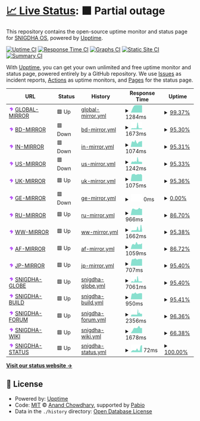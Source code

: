# [📈 Live Status](https://snigdhalinux.github.io/snigdhaos-upptime): <!--live status--> **🟧 Partial outage**

This repository contains the open-source uptime monitor and status page for [SNIGDHA OS](https://snigdhaos.org), powered by [Upptime](https://github.com/upptime/upptime).

[![Uptime CI](https://github.com/snigdhalinux/snigdhaos-upptime/workflows/Uptime%20CI/badge.svg)](https://github.com/snigdhalinux/snigdhaos-upptime/actions?query=workflow%3A%22Uptime+CI%22)
[![Response Time CI](https://github.com/snigdhalinux/snigdhaos-upptime/workflows/Response%20Time%20CI/badge.svg)](https://github.com/snigdhalinux/snigdhaos-upptime/actions?query=workflow%3A%22Response+Time+CI%22)
[![Graphs CI](https://github.com/snigdhalinux/snigdhaos-upptime/workflows/Graphs%20CI/badge.svg)](https://github.com/snigdhalinux/snigdhaos-upptime/actions?query=workflow%3A%22Graphs+CI%22)
[![Static Site CI](https://github.com/snigdhalinux/snigdhaos-upptime/workflows/Static%20Site%20CI/badge.svg)](https://github.com/snigdhalinux/snigdhaos-upptime/actions?query=workflow%3A%22Static+Site+CI%22)
[![Summary CI](https://github.com/snigdhalinux/snigdhaos-upptime/workflows/Summary%20CI/badge.svg)](https://github.com/snigdhalinux/snigdhaos-upptime/actions?query=workflow%3A%22Summary+CI%22)

With [Upptime](https://upptime.js.org), you can get your own unlimited and free uptime monitor and status page, powered entirely by a GitHub repository. We use [Issues](https://github.com/snigdhalinux/snigdhaos-upptime/issues) as incident reports, [Actions](https://github.com/snigdhalinux/snigdhaos-upptime/actions) as uptime monitors, and [Pages](https://snigdhalinux.github.io/snigdhaos-upptime) for the status page.

<!--start: status pages-->
<!-- This summary is generated by Upptime (https://github.com/upptime/upptime) -->
<!-- Do not edit this manually, your changes will be overwritten -->
<!-- prettier-ignore -->
| URL | Status | History | Response Time | Uptime |
| --- | ------ | ------- | ------------- | ------ |
| <img alt="" src="https://raw.githubusercontent.com/snigdhalinux/snigdhaos-icon/master/usr/share/icons/snigdhaos/snigdhaos-purple.svg" height="13"> [GLOBAL-MIRROR](https://mirror.snigdhaos.org) | 🟩 Up | [global-mirror.yml](https://github.com/snigdhalinux/snigdhaos-upptime/commits/HEAD/history/global-mirror.yml) | <details><summary><img alt="Response time graph" src="./graphs/global-mirror/response-time-week.png" height="20"> 1284ms</summary><br><a href="https://snigdhalinux.github.io/snigdhaos-upptime/history/global-mirror"><img alt="Response time 1284" src="https://img.shields.io/endpoint?url=https%3A%2F%2Fraw.githubusercontent.com%2Fsnigdhalinux%2Fsnigdhaos-upptime%2FHEAD%2Fapi%2Fglobal-mirror%2Fresponse-time.json"></a><br><a href="https://snigdhalinux.github.io/snigdhaos-upptime/history/global-mirror"><img alt="24-hour response time 1344" src="https://img.shields.io/endpoint?url=https%3A%2F%2Fraw.githubusercontent.com%2Fsnigdhalinux%2Fsnigdhaos-upptime%2FHEAD%2Fapi%2Fglobal-mirror%2Fresponse-time-day.json"></a><br><a href="https://snigdhalinux.github.io/snigdhaos-upptime/history/global-mirror"><img alt="7-day response time 1284" src="https://img.shields.io/endpoint?url=https%3A%2F%2Fraw.githubusercontent.com%2Fsnigdhalinux%2Fsnigdhaos-upptime%2FHEAD%2Fapi%2Fglobal-mirror%2Fresponse-time-week.json"></a><br><a href="https://snigdhalinux.github.io/snigdhaos-upptime/history/global-mirror"><img alt="30-day response time 1284" src="https://img.shields.io/endpoint?url=https%3A%2F%2Fraw.githubusercontent.com%2Fsnigdhalinux%2Fsnigdhaos-upptime%2FHEAD%2Fapi%2Fglobal-mirror%2Fresponse-time-month.json"></a><br><a href="https://snigdhalinux.github.io/snigdhaos-upptime/history/global-mirror"><img alt="1-year response time 1284" src="https://img.shields.io/endpoint?url=https%3A%2F%2Fraw.githubusercontent.com%2Fsnigdhalinux%2Fsnigdhaos-upptime%2FHEAD%2Fapi%2Fglobal-mirror%2Fresponse-time-year.json"></a></details> | <details><summary><a href="https://snigdhalinux.github.io/snigdhaos-upptime/history/global-mirror">99.37%</a></summary><a href="https://snigdhalinux.github.io/snigdhaos-upptime/history/global-mirror"><img alt="All-time uptime 99.37%" src="https://img.shields.io/endpoint?url=https%3A%2F%2Fraw.githubusercontent.com%2Fsnigdhalinux%2Fsnigdhaos-upptime%2FHEAD%2Fapi%2Fglobal-mirror%2Fuptime.json"></a><br><a href="https://snigdhalinux.github.io/snigdhaos-upptime/history/global-mirror"><img alt="24-hour uptime 98.89%" src="https://img.shields.io/endpoint?url=https%3A%2F%2Fraw.githubusercontent.com%2Fsnigdhalinux%2Fsnigdhaos-upptime%2FHEAD%2Fapi%2Fglobal-mirror%2Fuptime-day.json"></a><br><a href="https://snigdhalinux.github.io/snigdhaos-upptime/history/global-mirror"><img alt="7-day uptime 99.37%" src="https://img.shields.io/endpoint?url=https%3A%2F%2Fraw.githubusercontent.com%2Fsnigdhalinux%2Fsnigdhaos-upptime%2FHEAD%2Fapi%2Fglobal-mirror%2Fuptime-week.json"></a><br><a href="https://snigdhalinux.github.io/snigdhaos-upptime/history/global-mirror"><img alt="30-day uptime 99.37%" src="https://img.shields.io/endpoint?url=https%3A%2F%2Fraw.githubusercontent.com%2Fsnigdhalinux%2Fsnigdhaos-upptime%2FHEAD%2Fapi%2Fglobal-mirror%2Fuptime-month.json"></a><br><a href="https://snigdhalinux.github.io/snigdhaos-upptime/history/global-mirror"><img alt="1-year uptime 99.37%" src="https://img.shields.io/endpoint?url=https%3A%2F%2Fraw.githubusercontent.com%2Fsnigdhalinux%2Fsnigdhaos-upptime%2FHEAD%2Fapi%2Fglobal-mirror%2Fuptime-year.json"></a></details>
| <img alt="" src="https://raw.githubusercontent.com/snigdhalinux/snigdhaos-icon/master/usr/share/icons/snigdhaos/snigdhaos-purple.svg" height="13"> [BD-MIRROR](https://bd-mirror.snigdhaos.org) | 🟥 Down | [bd-mirror.yml](https://github.com/snigdhalinux/snigdhaos-upptime/commits/HEAD/history/bd-mirror.yml) | <details><summary><img alt="Response time graph" src="./graphs/bd-mirror/response-time-week.png" height="20"> 1673ms</summary><br><a href="https://snigdhalinux.github.io/snigdhaos-upptime/history/bd-mirror"><img alt="Response time 1673" src="https://img.shields.io/endpoint?url=https%3A%2F%2Fraw.githubusercontent.com%2Fsnigdhalinux%2Fsnigdhaos-upptime%2FHEAD%2Fapi%2Fbd-mirror%2Fresponse-time.json"></a><br><a href="https://snigdhalinux.github.io/snigdhaos-upptime/history/bd-mirror"><img alt="24-hour response time 1135" src="https://img.shields.io/endpoint?url=https%3A%2F%2Fraw.githubusercontent.com%2Fsnigdhalinux%2Fsnigdhaos-upptime%2FHEAD%2Fapi%2Fbd-mirror%2Fresponse-time-day.json"></a><br><a href="https://snigdhalinux.github.io/snigdhaos-upptime/history/bd-mirror"><img alt="7-day response time 1673" src="https://img.shields.io/endpoint?url=https%3A%2F%2Fraw.githubusercontent.com%2Fsnigdhalinux%2Fsnigdhaos-upptime%2FHEAD%2Fapi%2Fbd-mirror%2Fresponse-time-week.json"></a><br><a href="https://snigdhalinux.github.io/snigdhaos-upptime/history/bd-mirror"><img alt="30-day response time 1673" src="https://img.shields.io/endpoint?url=https%3A%2F%2Fraw.githubusercontent.com%2Fsnigdhalinux%2Fsnigdhaos-upptime%2FHEAD%2Fapi%2Fbd-mirror%2Fresponse-time-month.json"></a><br><a href="https://snigdhalinux.github.io/snigdhaos-upptime/history/bd-mirror"><img alt="1-year response time 1673" src="https://img.shields.io/endpoint?url=https%3A%2F%2Fraw.githubusercontent.com%2Fsnigdhalinux%2Fsnigdhaos-upptime%2FHEAD%2Fapi%2Fbd-mirror%2Fresponse-time-year.json"></a></details> | <details><summary><a href="https://snigdhalinux.github.io/snigdhaos-upptime/history/bd-mirror">95.30%</a></summary><a href="https://snigdhalinux.github.io/snigdhaos-upptime/history/bd-mirror"><img alt="All-time uptime 95.30%" src="https://img.shields.io/endpoint?url=https%3A%2F%2Fraw.githubusercontent.com%2Fsnigdhalinux%2Fsnigdhaos-upptime%2FHEAD%2Fapi%2Fbd-mirror%2Fuptime.json"></a><br><a href="https://snigdhalinux.github.io/snigdhaos-upptime/history/bd-mirror"><img alt="24-hour uptime 99.86%" src="https://img.shields.io/endpoint?url=https%3A%2F%2Fraw.githubusercontent.com%2Fsnigdhalinux%2Fsnigdhaos-upptime%2FHEAD%2Fapi%2Fbd-mirror%2Fuptime-day.json"></a><br><a href="https://snigdhalinux.github.io/snigdhaos-upptime/history/bd-mirror"><img alt="7-day uptime 95.30%" src="https://img.shields.io/endpoint?url=https%3A%2F%2Fraw.githubusercontent.com%2Fsnigdhalinux%2Fsnigdhaos-upptime%2FHEAD%2Fapi%2Fbd-mirror%2Fuptime-week.json"></a><br><a href="https://snigdhalinux.github.io/snigdhaos-upptime/history/bd-mirror"><img alt="30-day uptime 95.30%" src="https://img.shields.io/endpoint?url=https%3A%2F%2Fraw.githubusercontent.com%2Fsnigdhalinux%2Fsnigdhaos-upptime%2FHEAD%2Fapi%2Fbd-mirror%2Fuptime-month.json"></a><br><a href="https://snigdhalinux.github.io/snigdhaos-upptime/history/bd-mirror"><img alt="1-year uptime 95.30%" src="https://img.shields.io/endpoint?url=https%3A%2F%2Fraw.githubusercontent.com%2Fsnigdhalinux%2Fsnigdhaos-upptime%2FHEAD%2Fapi%2Fbd-mirror%2Fuptime-year.json"></a></details>
| <img alt="" src="https://raw.githubusercontent.com/snigdhalinux/snigdhaos-icon/master/usr/share/icons/snigdhaos/snigdhaos-purple.svg" height="13"> [IN-MIRROR](https://in-mirror.snigdhaos.org) | 🟥 Down | [in-mirror.yml](https://github.com/snigdhalinux/snigdhaos-upptime/commits/HEAD/history/in-mirror.yml) | <details><summary><img alt="Response time graph" src="./graphs/in-mirror/response-time-week.png" height="20"> 1074ms</summary><br><a href="https://snigdhalinux.github.io/snigdhaos-upptime/history/in-mirror"><img alt="Response time 1074" src="https://img.shields.io/endpoint?url=https%3A%2F%2Fraw.githubusercontent.com%2Fsnigdhalinux%2Fsnigdhaos-upptime%2FHEAD%2Fapi%2Fin-mirror%2Fresponse-time.json"></a><br><a href="https://snigdhalinux.github.io/snigdhaos-upptime/history/in-mirror"><img alt="24-hour response time 1141" src="https://img.shields.io/endpoint?url=https%3A%2F%2Fraw.githubusercontent.com%2Fsnigdhalinux%2Fsnigdhaos-upptime%2FHEAD%2Fapi%2Fin-mirror%2Fresponse-time-day.json"></a><br><a href="https://snigdhalinux.github.io/snigdhaos-upptime/history/in-mirror"><img alt="7-day response time 1074" src="https://img.shields.io/endpoint?url=https%3A%2F%2Fraw.githubusercontent.com%2Fsnigdhalinux%2Fsnigdhaos-upptime%2FHEAD%2Fapi%2Fin-mirror%2Fresponse-time-week.json"></a><br><a href="https://snigdhalinux.github.io/snigdhaos-upptime/history/in-mirror"><img alt="30-day response time 1074" src="https://img.shields.io/endpoint?url=https%3A%2F%2Fraw.githubusercontent.com%2Fsnigdhalinux%2Fsnigdhaos-upptime%2FHEAD%2Fapi%2Fin-mirror%2Fresponse-time-month.json"></a><br><a href="https://snigdhalinux.github.io/snigdhaos-upptime/history/in-mirror"><img alt="1-year response time 1074" src="https://img.shields.io/endpoint?url=https%3A%2F%2Fraw.githubusercontent.com%2Fsnigdhalinux%2Fsnigdhaos-upptime%2FHEAD%2Fapi%2Fin-mirror%2Fresponse-time-year.json"></a></details> | <details><summary><a href="https://snigdhalinux.github.io/snigdhaos-upptime/history/in-mirror">95.31%</a></summary><a href="https://snigdhalinux.github.io/snigdhaos-upptime/history/in-mirror"><img alt="All-time uptime 95.31%" src="https://img.shields.io/endpoint?url=https%3A%2F%2Fraw.githubusercontent.com%2Fsnigdhalinux%2Fsnigdhaos-upptime%2FHEAD%2Fapi%2Fin-mirror%2Fuptime.json"></a><br><a href="https://snigdhalinux.github.io/snigdhaos-upptime/history/in-mirror"><img alt="24-hour uptime 99.90%" src="https://img.shields.io/endpoint?url=https%3A%2F%2Fraw.githubusercontent.com%2Fsnigdhalinux%2Fsnigdhaos-upptime%2FHEAD%2Fapi%2Fin-mirror%2Fuptime-day.json"></a><br><a href="https://snigdhalinux.github.io/snigdhaos-upptime/history/in-mirror"><img alt="7-day uptime 95.31%" src="https://img.shields.io/endpoint?url=https%3A%2F%2Fraw.githubusercontent.com%2Fsnigdhalinux%2Fsnigdhaos-upptime%2FHEAD%2Fapi%2Fin-mirror%2Fuptime-week.json"></a><br><a href="https://snigdhalinux.github.io/snigdhaos-upptime/history/in-mirror"><img alt="30-day uptime 95.31%" src="https://img.shields.io/endpoint?url=https%3A%2F%2Fraw.githubusercontent.com%2Fsnigdhalinux%2Fsnigdhaos-upptime%2FHEAD%2Fapi%2Fin-mirror%2Fuptime-month.json"></a><br><a href="https://snigdhalinux.github.io/snigdhaos-upptime/history/in-mirror"><img alt="1-year uptime 95.31%" src="https://img.shields.io/endpoint?url=https%3A%2F%2Fraw.githubusercontent.com%2Fsnigdhalinux%2Fsnigdhaos-upptime%2FHEAD%2Fapi%2Fin-mirror%2Fuptime-year.json"></a></details>
| <img alt="" src="https://raw.githubusercontent.com/snigdhalinux/snigdhaos-icon/master/usr/share/icons/snigdhaos/snigdhaos-purple.svg" height="13"> [US-MIRROR](https://us-mirror.snigdhaos.org) | 🟥 Down | [us-mirror.yml](https://github.com/snigdhalinux/snigdhaos-upptime/commits/HEAD/history/us-mirror.yml) | <details><summary><img alt="Response time graph" src="./graphs/us-mirror/response-time-week.png" height="20"> 1242ms</summary><br><a href="https://snigdhalinux.github.io/snigdhaos-upptime/history/us-mirror"><img alt="Response time 1242" src="https://img.shields.io/endpoint?url=https%3A%2F%2Fraw.githubusercontent.com%2Fsnigdhalinux%2Fsnigdhaos-upptime%2FHEAD%2Fapi%2Fus-mirror%2Fresponse-time.json"></a><br><a href="https://snigdhalinux.github.io/snigdhaos-upptime/history/us-mirror"><img alt="24-hour response time 1015" src="https://img.shields.io/endpoint?url=https%3A%2F%2Fraw.githubusercontent.com%2Fsnigdhalinux%2Fsnigdhaos-upptime%2FHEAD%2Fapi%2Fus-mirror%2Fresponse-time-day.json"></a><br><a href="https://snigdhalinux.github.io/snigdhaos-upptime/history/us-mirror"><img alt="7-day response time 1242" src="https://img.shields.io/endpoint?url=https%3A%2F%2Fraw.githubusercontent.com%2Fsnigdhalinux%2Fsnigdhaos-upptime%2FHEAD%2Fapi%2Fus-mirror%2Fresponse-time-week.json"></a><br><a href="https://snigdhalinux.github.io/snigdhaos-upptime/history/us-mirror"><img alt="30-day response time 1242" src="https://img.shields.io/endpoint?url=https%3A%2F%2Fraw.githubusercontent.com%2Fsnigdhalinux%2Fsnigdhaos-upptime%2FHEAD%2Fapi%2Fus-mirror%2Fresponse-time-month.json"></a><br><a href="https://snigdhalinux.github.io/snigdhaos-upptime/history/us-mirror"><img alt="1-year response time 1242" src="https://img.shields.io/endpoint?url=https%3A%2F%2Fraw.githubusercontent.com%2Fsnigdhalinux%2Fsnigdhaos-upptime%2FHEAD%2Fapi%2Fus-mirror%2Fresponse-time-year.json"></a></details> | <details><summary><a href="https://snigdhalinux.github.io/snigdhaos-upptime/history/us-mirror">95.33%</a></summary><a href="https://snigdhalinux.github.io/snigdhaos-upptime/history/us-mirror"><img alt="All-time uptime 95.33%" src="https://img.shields.io/endpoint?url=https%3A%2F%2Fraw.githubusercontent.com%2Fsnigdhalinux%2Fsnigdhaos-upptime%2FHEAD%2Fapi%2Fus-mirror%2Fuptime.json"></a><br><a href="https://snigdhalinux.github.io/snigdhaos-upptime/history/us-mirror"><img alt="24-hour uptime 99.94%" src="https://img.shields.io/endpoint?url=https%3A%2F%2Fraw.githubusercontent.com%2Fsnigdhalinux%2Fsnigdhaos-upptime%2FHEAD%2Fapi%2Fus-mirror%2Fuptime-day.json"></a><br><a href="https://snigdhalinux.github.io/snigdhaos-upptime/history/us-mirror"><img alt="7-day uptime 95.33%" src="https://img.shields.io/endpoint?url=https%3A%2F%2Fraw.githubusercontent.com%2Fsnigdhalinux%2Fsnigdhaos-upptime%2FHEAD%2Fapi%2Fus-mirror%2Fuptime-week.json"></a><br><a href="https://snigdhalinux.github.io/snigdhaos-upptime/history/us-mirror"><img alt="30-day uptime 95.33%" src="https://img.shields.io/endpoint?url=https%3A%2F%2Fraw.githubusercontent.com%2Fsnigdhalinux%2Fsnigdhaos-upptime%2FHEAD%2Fapi%2Fus-mirror%2Fuptime-month.json"></a><br><a href="https://snigdhalinux.github.io/snigdhaos-upptime/history/us-mirror"><img alt="1-year uptime 95.33%" src="https://img.shields.io/endpoint?url=https%3A%2F%2Fraw.githubusercontent.com%2Fsnigdhalinux%2Fsnigdhaos-upptime%2FHEAD%2Fapi%2Fus-mirror%2Fuptime-year.json"></a></details>
| <img alt="" src="https://raw.githubusercontent.com/snigdhalinux/snigdhaos-icon/master/usr/share/icons/snigdhaos/snigdhaos-purple.svg" height="13"> [UK-MIRROR](https://uk-mirror.snigdhaos.org) | 🟩 Up | [uk-mirror.yml](https://github.com/snigdhalinux/snigdhaos-upptime/commits/HEAD/history/uk-mirror.yml) | <details><summary><img alt="Response time graph" src="./graphs/uk-mirror/response-time-week.png" height="20"> 1075ms</summary><br><a href="https://snigdhalinux.github.io/snigdhaos-upptime/history/uk-mirror"><img alt="Response time 1075" src="https://img.shields.io/endpoint?url=https%3A%2F%2Fraw.githubusercontent.com%2Fsnigdhalinux%2Fsnigdhaos-upptime%2FHEAD%2Fapi%2Fuk-mirror%2Fresponse-time.json"></a><br><a href="https://snigdhalinux.github.io/snigdhaos-upptime/history/uk-mirror"><img alt="24-hour response time 1019" src="https://img.shields.io/endpoint?url=https%3A%2F%2Fraw.githubusercontent.com%2Fsnigdhalinux%2Fsnigdhaos-upptime%2FHEAD%2Fapi%2Fuk-mirror%2Fresponse-time-day.json"></a><br><a href="https://snigdhalinux.github.io/snigdhaos-upptime/history/uk-mirror"><img alt="7-day response time 1075" src="https://img.shields.io/endpoint?url=https%3A%2F%2Fraw.githubusercontent.com%2Fsnigdhalinux%2Fsnigdhaos-upptime%2FHEAD%2Fapi%2Fuk-mirror%2Fresponse-time-week.json"></a><br><a href="https://snigdhalinux.github.io/snigdhaos-upptime/history/uk-mirror"><img alt="30-day response time 1075" src="https://img.shields.io/endpoint?url=https%3A%2F%2Fraw.githubusercontent.com%2Fsnigdhalinux%2Fsnigdhaos-upptime%2FHEAD%2Fapi%2Fuk-mirror%2Fresponse-time-month.json"></a><br><a href="https://snigdhalinux.github.io/snigdhaos-upptime/history/uk-mirror"><img alt="1-year response time 1075" src="https://img.shields.io/endpoint?url=https%3A%2F%2Fraw.githubusercontent.com%2Fsnigdhalinux%2Fsnigdhaos-upptime%2FHEAD%2Fapi%2Fuk-mirror%2Fresponse-time-year.json"></a></details> | <details><summary><a href="https://snigdhalinux.github.io/snigdhaos-upptime/history/uk-mirror">95.36%</a></summary><a href="https://snigdhalinux.github.io/snigdhaos-upptime/history/uk-mirror"><img alt="All-time uptime 95.36%" src="https://img.shields.io/endpoint?url=https%3A%2F%2Fraw.githubusercontent.com%2Fsnigdhalinux%2Fsnigdhaos-upptime%2FHEAD%2Fapi%2Fuk-mirror%2Fuptime.json"></a><br><a href="https://snigdhalinux.github.io/snigdhaos-upptime/history/uk-mirror"><img alt="24-hour uptime 100.00%" src="https://img.shields.io/endpoint?url=https%3A%2F%2Fraw.githubusercontent.com%2Fsnigdhalinux%2Fsnigdhaos-upptime%2FHEAD%2Fapi%2Fuk-mirror%2Fuptime-day.json"></a><br><a href="https://snigdhalinux.github.io/snigdhaos-upptime/history/uk-mirror"><img alt="7-day uptime 95.36%" src="https://img.shields.io/endpoint?url=https%3A%2F%2Fraw.githubusercontent.com%2Fsnigdhalinux%2Fsnigdhaos-upptime%2FHEAD%2Fapi%2Fuk-mirror%2Fuptime-week.json"></a><br><a href="https://snigdhalinux.github.io/snigdhaos-upptime/history/uk-mirror"><img alt="30-day uptime 95.36%" src="https://img.shields.io/endpoint?url=https%3A%2F%2Fraw.githubusercontent.com%2Fsnigdhalinux%2Fsnigdhaos-upptime%2FHEAD%2Fapi%2Fuk-mirror%2Fuptime-month.json"></a><br><a href="https://snigdhalinux.github.io/snigdhaos-upptime/history/uk-mirror"><img alt="1-year uptime 95.36%" src="https://img.shields.io/endpoint?url=https%3A%2F%2Fraw.githubusercontent.com%2Fsnigdhalinux%2Fsnigdhaos-upptime%2FHEAD%2Fapi%2Fuk-mirror%2Fuptime-year.json"></a></details>
| <img alt="" src="https://raw.githubusercontent.com/snigdhalinux/snigdhaos-icon/master/usr/share/icons/snigdhaos/snigdhaos-purple.svg" height="13"> [GE-MIRROR](https://ge-mirror.snigdhaos.org) | 🟥 Down | [ge-mirror.yml](https://github.com/snigdhalinux/snigdhaos-upptime/commits/HEAD/history/ge-mirror.yml) | <details><summary><img alt="Response time graph" src="./graphs/ge-mirror/response-time-week.png" height="20"> 0ms</summary><br><a href="https://snigdhalinux.github.io/snigdhaos-upptime/history/ge-mirror"><img alt="Response time 0" src="https://img.shields.io/endpoint?url=https%3A%2F%2Fraw.githubusercontent.com%2Fsnigdhalinux%2Fsnigdhaos-upptime%2FHEAD%2Fapi%2Fge-mirror%2Fresponse-time.json"></a><br><a href="https://snigdhalinux.github.io/snigdhaos-upptime/history/ge-mirror"><img alt="24-hour response time 0" src="https://img.shields.io/endpoint?url=https%3A%2F%2Fraw.githubusercontent.com%2Fsnigdhalinux%2Fsnigdhaos-upptime%2FHEAD%2Fapi%2Fge-mirror%2Fresponse-time-day.json"></a><br><a href="https://snigdhalinux.github.io/snigdhaos-upptime/history/ge-mirror"><img alt="7-day response time 0" src="https://img.shields.io/endpoint?url=https%3A%2F%2Fraw.githubusercontent.com%2Fsnigdhalinux%2Fsnigdhaos-upptime%2FHEAD%2Fapi%2Fge-mirror%2Fresponse-time-week.json"></a><br><a href="https://snigdhalinux.github.io/snigdhaos-upptime/history/ge-mirror"><img alt="30-day response time 0" src="https://img.shields.io/endpoint?url=https%3A%2F%2Fraw.githubusercontent.com%2Fsnigdhalinux%2Fsnigdhaos-upptime%2FHEAD%2Fapi%2Fge-mirror%2Fresponse-time-month.json"></a><br><a href="https://snigdhalinux.github.io/snigdhaos-upptime/history/ge-mirror"><img alt="1-year response time 0" src="https://img.shields.io/endpoint?url=https%3A%2F%2Fraw.githubusercontent.com%2Fsnigdhalinux%2Fsnigdhaos-upptime%2FHEAD%2Fapi%2Fge-mirror%2Fresponse-time-year.json"></a></details> | <details><summary><a href="https://snigdhalinux.github.io/snigdhaos-upptime/history/ge-mirror">0.00%</a></summary><a href="https://snigdhalinux.github.io/snigdhaos-upptime/history/ge-mirror"><img alt="All-time uptime 0.00%" src="https://img.shields.io/endpoint?url=https%3A%2F%2Fraw.githubusercontent.com%2Fsnigdhalinux%2Fsnigdhaos-upptime%2FHEAD%2Fapi%2Fge-mirror%2Fuptime.json"></a><br><a href="https://snigdhalinux.github.io/snigdhaos-upptime/history/ge-mirror"><img alt="24-hour uptime 0.00%" src="https://img.shields.io/endpoint?url=https%3A%2F%2Fraw.githubusercontent.com%2Fsnigdhalinux%2Fsnigdhaos-upptime%2FHEAD%2Fapi%2Fge-mirror%2Fuptime-day.json"></a><br><a href="https://snigdhalinux.github.io/snigdhaos-upptime/history/ge-mirror"><img alt="7-day uptime 0.00%" src="https://img.shields.io/endpoint?url=https%3A%2F%2Fraw.githubusercontent.com%2Fsnigdhalinux%2Fsnigdhaos-upptime%2FHEAD%2Fapi%2Fge-mirror%2Fuptime-week.json"></a><br><a href="https://snigdhalinux.github.io/snigdhaos-upptime/history/ge-mirror"><img alt="30-day uptime 0.00%" src="https://img.shields.io/endpoint?url=https%3A%2F%2Fraw.githubusercontent.com%2Fsnigdhalinux%2Fsnigdhaos-upptime%2FHEAD%2Fapi%2Fge-mirror%2Fuptime-month.json"></a><br><a href="https://snigdhalinux.github.io/snigdhaos-upptime/history/ge-mirror"><img alt="1-year uptime 0.00%" src="https://img.shields.io/endpoint?url=https%3A%2F%2Fraw.githubusercontent.com%2Fsnigdhalinux%2Fsnigdhaos-upptime%2FHEAD%2Fapi%2Fge-mirror%2Fuptime-year.json"></a></details>
| <img alt="" src="https://raw.githubusercontent.com/snigdhalinux/snigdhaos-icon/master/usr/share/icons/snigdhaos/snigdhaos-purple.svg" height="13"> [RU-MIRROR](https://ru-mirror.snigdhaos.org) | 🟩 Up | [ru-mirror.yml](https://github.com/snigdhalinux/snigdhaos-upptime/commits/HEAD/history/ru-mirror.yml) | <details><summary><img alt="Response time graph" src="./graphs/ru-mirror/response-time-week.png" height="20"> 966ms</summary><br><a href="https://snigdhalinux.github.io/snigdhaos-upptime/history/ru-mirror"><img alt="Response time 966" src="https://img.shields.io/endpoint?url=https%3A%2F%2Fraw.githubusercontent.com%2Fsnigdhalinux%2Fsnigdhaos-upptime%2FHEAD%2Fapi%2Fru-mirror%2Fresponse-time.json"></a><br><a href="https://snigdhalinux.github.io/snigdhaos-upptime/history/ru-mirror"><img alt="24-hour response time 975" src="https://img.shields.io/endpoint?url=https%3A%2F%2Fraw.githubusercontent.com%2Fsnigdhalinux%2Fsnigdhaos-upptime%2FHEAD%2Fapi%2Fru-mirror%2Fresponse-time-day.json"></a><br><a href="https://snigdhalinux.github.io/snigdhaos-upptime/history/ru-mirror"><img alt="7-day response time 966" src="https://img.shields.io/endpoint?url=https%3A%2F%2Fraw.githubusercontent.com%2Fsnigdhalinux%2Fsnigdhaos-upptime%2FHEAD%2Fapi%2Fru-mirror%2Fresponse-time-week.json"></a><br><a href="https://snigdhalinux.github.io/snigdhaos-upptime/history/ru-mirror"><img alt="30-day response time 966" src="https://img.shields.io/endpoint?url=https%3A%2F%2Fraw.githubusercontent.com%2Fsnigdhalinux%2Fsnigdhaos-upptime%2FHEAD%2Fapi%2Fru-mirror%2Fresponse-time-month.json"></a><br><a href="https://snigdhalinux.github.io/snigdhaos-upptime/history/ru-mirror"><img alt="1-year response time 966" src="https://img.shields.io/endpoint?url=https%3A%2F%2Fraw.githubusercontent.com%2Fsnigdhalinux%2Fsnigdhaos-upptime%2FHEAD%2Fapi%2Fru-mirror%2Fresponse-time-year.json"></a></details> | <details><summary><a href="https://snigdhalinux.github.io/snigdhaos-upptime/history/ru-mirror">86.70%</a></summary><a href="https://snigdhalinux.github.io/snigdhaos-upptime/history/ru-mirror"><img alt="All-time uptime 86.70%" src="https://img.shields.io/endpoint?url=https%3A%2F%2Fraw.githubusercontent.com%2Fsnigdhalinux%2Fsnigdhaos-upptime%2FHEAD%2Fapi%2Fru-mirror%2Fuptime.json"></a><br><a href="https://snigdhalinux.github.io/snigdhaos-upptime/history/ru-mirror"><img alt="24-hour uptime 100.00%" src="https://img.shields.io/endpoint?url=https%3A%2F%2Fraw.githubusercontent.com%2Fsnigdhalinux%2Fsnigdhaos-upptime%2FHEAD%2Fapi%2Fru-mirror%2Fuptime-day.json"></a><br><a href="https://snigdhalinux.github.io/snigdhaos-upptime/history/ru-mirror"><img alt="7-day uptime 86.70%" src="https://img.shields.io/endpoint?url=https%3A%2F%2Fraw.githubusercontent.com%2Fsnigdhalinux%2Fsnigdhaos-upptime%2FHEAD%2Fapi%2Fru-mirror%2Fuptime-week.json"></a><br><a href="https://snigdhalinux.github.io/snigdhaos-upptime/history/ru-mirror"><img alt="30-day uptime 86.70%" src="https://img.shields.io/endpoint?url=https%3A%2F%2Fraw.githubusercontent.com%2Fsnigdhalinux%2Fsnigdhaos-upptime%2FHEAD%2Fapi%2Fru-mirror%2Fuptime-month.json"></a><br><a href="https://snigdhalinux.github.io/snigdhaos-upptime/history/ru-mirror"><img alt="1-year uptime 86.70%" src="https://img.shields.io/endpoint?url=https%3A%2F%2Fraw.githubusercontent.com%2Fsnigdhalinux%2Fsnigdhaos-upptime%2FHEAD%2Fapi%2Fru-mirror%2Fuptime-year.json"></a></details>
| <img alt="" src="https://raw.githubusercontent.com/snigdhalinux/snigdhaos-icon/master/usr/share/icons/snigdhaos/snigdhaos-purple.svg" height="13"> [WW-MIRROR](https://ww-mirror.snigdhaos.org) | 🟩 Up | [ww-mirror.yml](https://github.com/snigdhalinux/snigdhaos-upptime/commits/HEAD/history/ww-mirror.yml) | <details><summary><img alt="Response time graph" src="./graphs/ww-mirror/response-time-week.png" height="20"> 1662ms</summary><br><a href="https://snigdhalinux.github.io/snigdhaos-upptime/history/ww-mirror"><img alt="Response time 1662" src="https://img.shields.io/endpoint?url=https%3A%2F%2Fraw.githubusercontent.com%2Fsnigdhalinux%2Fsnigdhaos-upptime%2FHEAD%2Fapi%2Fww-mirror%2Fresponse-time.json"></a><br><a href="https://snigdhalinux.github.io/snigdhaos-upptime/history/ww-mirror"><img alt="24-hour response time 1650" src="https://img.shields.io/endpoint?url=https%3A%2F%2Fraw.githubusercontent.com%2Fsnigdhalinux%2Fsnigdhaos-upptime%2FHEAD%2Fapi%2Fww-mirror%2Fresponse-time-day.json"></a><br><a href="https://snigdhalinux.github.io/snigdhaos-upptime/history/ww-mirror"><img alt="7-day response time 1662" src="https://img.shields.io/endpoint?url=https%3A%2F%2Fraw.githubusercontent.com%2Fsnigdhalinux%2Fsnigdhaos-upptime%2FHEAD%2Fapi%2Fww-mirror%2Fresponse-time-week.json"></a><br><a href="https://snigdhalinux.github.io/snigdhaos-upptime/history/ww-mirror"><img alt="30-day response time 1662" src="https://img.shields.io/endpoint?url=https%3A%2F%2Fraw.githubusercontent.com%2Fsnigdhalinux%2Fsnigdhaos-upptime%2FHEAD%2Fapi%2Fww-mirror%2Fresponse-time-month.json"></a><br><a href="https://snigdhalinux.github.io/snigdhaos-upptime/history/ww-mirror"><img alt="1-year response time 1662" src="https://img.shields.io/endpoint?url=https%3A%2F%2Fraw.githubusercontent.com%2Fsnigdhalinux%2Fsnigdhaos-upptime%2FHEAD%2Fapi%2Fww-mirror%2Fresponse-time-year.json"></a></details> | <details><summary><a href="https://snigdhalinux.github.io/snigdhaos-upptime/history/ww-mirror">95.38%</a></summary><a href="https://snigdhalinux.github.io/snigdhaos-upptime/history/ww-mirror"><img alt="All-time uptime 95.38%" src="https://img.shields.io/endpoint?url=https%3A%2F%2Fraw.githubusercontent.com%2Fsnigdhalinux%2Fsnigdhaos-upptime%2FHEAD%2Fapi%2Fww-mirror%2Fuptime.json"></a><br><a href="https://snigdhalinux.github.io/snigdhaos-upptime/history/ww-mirror"><img alt="24-hour uptime 100.00%" src="https://img.shields.io/endpoint?url=https%3A%2F%2Fraw.githubusercontent.com%2Fsnigdhalinux%2Fsnigdhaos-upptime%2FHEAD%2Fapi%2Fww-mirror%2Fuptime-day.json"></a><br><a href="https://snigdhalinux.github.io/snigdhaos-upptime/history/ww-mirror"><img alt="7-day uptime 95.38%" src="https://img.shields.io/endpoint?url=https%3A%2F%2Fraw.githubusercontent.com%2Fsnigdhalinux%2Fsnigdhaos-upptime%2FHEAD%2Fapi%2Fww-mirror%2Fuptime-week.json"></a><br><a href="https://snigdhalinux.github.io/snigdhaos-upptime/history/ww-mirror"><img alt="30-day uptime 95.38%" src="https://img.shields.io/endpoint?url=https%3A%2F%2Fraw.githubusercontent.com%2Fsnigdhalinux%2Fsnigdhaos-upptime%2FHEAD%2Fapi%2Fww-mirror%2Fuptime-month.json"></a><br><a href="https://snigdhalinux.github.io/snigdhaos-upptime/history/ww-mirror"><img alt="1-year uptime 95.38%" src="https://img.shields.io/endpoint?url=https%3A%2F%2Fraw.githubusercontent.com%2Fsnigdhalinux%2Fsnigdhaos-upptime%2FHEAD%2Fapi%2Fww-mirror%2Fuptime-year.json"></a></details>
| <img alt="" src="https://raw.githubusercontent.com/snigdhalinux/snigdhaos-icon/master/usr/share/icons/snigdhaos/snigdhaos-purple.svg" height="13"> [AF-MIRROR](https://af-mirror.snigdhaos.org) | 🟩 Up | [af-mirror.yml](https://github.com/snigdhalinux/snigdhaos-upptime/commits/HEAD/history/af-mirror.yml) | <details><summary><img alt="Response time graph" src="./graphs/af-mirror/response-time-week.png" height="20"> 1059ms</summary><br><a href="https://snigdhalinux.github.io/snigdhaos-upptime/history/af-mirror"><img alt="Response time 1059" src="https://img.shields.io/endpoint?url=https%3A%2F%2Fraw.githubusercontent.com%2Fsnigdhalinux%2Fsnigdhaos-upptime%2FHEAD%2Fapi%2Faf-mirror%2Fresponse-time.json"></a><br><a href="https://snigdhalinux.github.io/snigdhaos-upptime/history/af-mirror"><img alt="24-hour response time 1143" src="https://img.shields.io/endpoint?url=https%3A%2F%2Fraw.githubusercontent.com%2Fsnigdhalinux%2Fsnigdhaos-upptime%2FHEAD%2Fapi%2Faf-mirror%2Fresponse-time-day.json"></a><br><a href="https://snigdhalinux.github.io/snigdhaos-upptime/history/af-mirror"><img alt="7-day response time 1059" src="https://img.shields.io/endpoint?url=https%3A%2F%2Fraw.githubusercontent.com%2Fsnigdhalinux%2Fsnigdhaos-upptime%2FHEAD%2Fapi%2Faf-mirror%2Fresponse-time-week.json"></a><br><a href="https://snigdhalinux.github.io/snigdhaos-upptime/history/af-mirror"><img alt="30-day response time 1059" src="https://img.shields.io/endpoint?url=https%3A%2F%2Fraw.githubusercontent.com%2Fsnigdhalinux%2Fsnigdhaos-upptime%2FHEAD%2Fapi%2Faf-mirror%2Fresponse-time-month.json"></a><br><a href="https://snigdhalinux.github.io/snigdhaos-upptime/history/af-mirror"><img alt="1-year response time 1059" src="https://img.shields.io/endpoint?url=https%3A%2F%2Fraw.githubusercontent.com%2Fsnigdhalinux%2Fsnigdhaos-upptime%2FHEAD%2Fapi%2Faf-mirror%2Fresponse-time-year.json"></a></details> | <details><summary><a href="https://snigdhalinux.github.io/snigdhaos-upptime/history/af-mirror">86.72%</a></summary><a href="https://snigdhalinux.github.io/snigdhaos-upptime/history/af-mirror"><img alt="All-time uptime 86.72%" src="https://img.shields.io/endpoint?url=https%3A%2F%2Fraw.githubusercontent.com%2Fsnigdhalinux%2Fsnigdhaos-upptime%2FHEAD%2Fapi%2Faf-mirror%2Fuptime.json"></a><br><a href="https://snigdhalinux.github.io/snigdhaos-upptime/history/af-mirror"><img alt="24-hour uptime 100.00%" src="https://img.shields.io/endpoint?url=https%3A%2F%2Fraw.githubusercontent.com%2Fsnigdhalinux%2Fsnigdhaos-upptime%2FHEAD%2Fapi%2Faf-mirror%2Fuptime-day.json"></a><br><a href="https://snigdhalinux.github.io/snigdhaos-upptime/history/af-mirror"><img alt="7-day uptime 86.72%" src="https://img.shields.io/endpoint?url=https%3A%2F%2Fraw.githubusercontent.com%2Fsnigdhalinux%2Fsnigdhaos-upptime%2FHEAD%2Fapi%2Faf-mirror%2Fuptime-week.json"></a><br><a href="https://snigdhalinux.github.io/snigdhaos-upptime/history/af-mirror"><img alt="30-day uptime 86.72%" src="https://img.shields.io/endpoint?url=https%3A%2F%2Fraw.githubusercontent.com%2Fsnigdhalinux%2Fsnigdhaos-upptime%2FHEAD%2Fapi%2Faf-mirror%2Fuptime-month.json"></a><br><a href="https://snigdhalinux.github.io/snigdhaos-upptime/history/af-mirror"><img alt="1-year uptime 86.72%" src="https://img.shields.io/endpoint?url=https%3A%2F%2Fraw.githubusercontent.com%2Fsnigdhalinux%2Fsnigdhaos-upptime%2FHEAD%2Fapi%2Faf-mirror%2Fuptime-year.json"></a></details>
| <img alt="" src="https://raw.githubusercontent.com/snigdhalinux/snigdhaos-icon/master/usr/share/icons/snigdhaos/snigdhaos-purple.svg" height="13"> [JP-MIRROR](https://bd-mirror.snigdhaos.org) | 🟩 Up | [jp-mirror.yml](https://github.com/snigdhalinux/snigdhaos-upptime/commits/HEAD/history/jp-mirror.yml) | <details><summary><img alt="Response time graph" src="./graphs/jp-mirror/response-time-week.png" height="20"> 707ms</summary><br><a href="https://snigdhalinux.github.io/snigdhaos-upptime/history/jp-mirror"><img alt="Response time 707" src="https://img.shields.io/endpoint?url=https%3A%2F%2Fraw.githubusercontent.com%2Fsnigdhalinux%2Fsnigdhaos-upptime%2FHEAD%2Fapi%2Fjp-mirror%2Fresponse-time.json"></a><br><a href="https://snigdhalinux.github.io/snigdhaos-upptime/history/jp-mirror"><img alt="24-hour response time 734" src="https://img.shields.io/endpoint?url=https%3A%2F%2Fraw.githubusercontent.com%2Fsnigdhalinux%2Fsnigdhaos-upptime%2FHEAD%2Fapi%2Fjp-mirror%2Fresponse-time-day.json"></a><br><a href="https://snigdhalinux.github.io/snigdhaos-upptime/history/jp-mirror"><img alt="7-day response time 707" src="https://img.shields.io/endpoint?url=https%3A%2F%2Fraw.githubusercontent.com%2Fsnigdhalinux%2Fsnigdhaos-upptime%2FHEAD%2Fapi%2Fjp-mirror%2Fresponse-time-week.json"></a><br><a href="https://snigdhalinux.github.io/snigdhaos-upptime/history/jp-mirror"><img alt="30-day response time 707" src="https://img.shields.io/endpoint?url=https%3A%2F%2Fraw.githubusercontent.com%2Fsnigdhalinux%2Fsnigdhaos-upptime%2FHEAD%2Fapi%2Fjp-mirror%2Fresponse-time-month.json"></a><br><a href="https://snigdhalinux.github.io/snigdhaos-upptime/history/jp-mirror"><img alt="1-year response time 707" src="https://img.shields.io/endpoint?url=https%3A%2F%2Fraw.githubusercontent.com%2Fsnigdhalinux%2Fsnigdhaos-upptime%2FHEAD%2Fapi%2Fjp-mirror%2Fresponse-time-year.json"></a></details> | <details><summary><a href="https://snigdhalinux.github.io/snigdhaos-upptime/history/jp-mirror">95.40%</a></summary><a href="https://snigdhalinux.github.io/snigdhaos-upptime/history/jp-mirror"><img alt="All-time uptime 95.40%" src="https://img.shields.io/endpoint?url=https%3A%2F%2Fraw.githubusercontent.com%2Fsnigdhalinux%2Fsnigdhaos-upptime%2FHEAD%2Fapi%2Fjp-mirror%2Fuptime.json"></a><br><a href="https://snigdhalinux.github.io/snigdhaos-upptime/history/jp-mirror"><img alt="24-hour uptime 100.00%" src="https://img.shields.io/endpoint?url=https%3A%2F%2Fraw.githubusercontent.com%2Fsnigdhalinux%2Fsnigdhaos-upptime%2FHEAD%2Fapi%2Fjp-mirror%2Fuptime-day.json"></a><br><a href="https://snigdhalinux.github.io/snigdhaos-upptime/history/jp-mirror"><img alt="7-day uptime 95.40%" src="https://img.shields.io/endpoint?url=https%3A%2F%2Fraw.githubusercontent.com%2Fsnigdhalinux%2Fsnigdhaos-upptime%2FHEAD%2Fapi%2Fjp-mirror%2Fuptime-week.json"></a><br><a href="https://snigdhalinux.github.io/snigdhaos-upptime/history/jp-mirror"><img alt="30-day uptime 95.40%" src="https://img.shields.io/endpoint?url=https%3A%2F%2Fraw.githubusercontent.com%2Fsnigdhalinux%2Fsnigdhaos-upptime%2FHEAD%2Fapi%2Fjp-mirror%2Fuptime-month.json"></a><br><a href="https://snigdhalinux.github.io/snigdhaos-upptime/history/jp-mirror"><img alt="1-year uptime 95.40%" src="https://img.shields.io/endpoint?url=https%3A%2F%2Fraw.githubusercontent.com%2Fsnigdhalinux%2Fsnigdhaos-upptime%2FHEAD%2Fapi%2Fjp-mirror%2Fuptime-year.json"></a></details>
| <img alt="" src="https://raw.githubusercontent.com/snigdhalinux/snigdhaos-icon/master/usr/share/icons/snigdhaos/snigdhaos-purple.svg" height="13"> [SNIGDHA-GLOBE](https://snigdhaos.org) | 🟩 Up | [snigdha-globe.yml](https://github.com/snigdhalinux/snigdhaos-upptime/commits/HEAD/history/snigdha-globe.yml) | <details><summary><img alt="Response time graph" src="./graphs/snigdha-globe/response-time-week.png" height="20"> 7061ms</summary><br><a href="https://snigdhalinux.github.io/snigdhaos-upptime/history/snigdha-globe"><img alt="Response time 7061" src="https://img.shields.io/endpoint?url=https%3A%2F%2Fraw.githubusercontent.com%2Fsnigdhalinux%2Fsnigdhaos-upptime%2FHEAD%2Fapi%2Fsnigdha-globe%2Fresponse-time.json"></a><br><a href="https://snigdhalinux.github.io/snigdhaos-upptime/history/snigdha-globe"><img alt="24-hour response time 4626" src="https://img.shields.io/endpoint?url=https%3A%2F%2Fraw.githubusercontent.com%2Fsnigdhalinux%2Fsnigdhaos-upptime%2FHEAD%2Fapi%2Fsnigdha-globe%2Fresponse-time-day.json"></a><br><a href="https://snigdhalinux.github.io/snigdhaos-upptime/history/snigdha-globe"><img alt="7-day response time 7061" src="https://img.shields.io/endpoint?url=https%3A%2F%2Fraw.githubusercontent.com%2Fsnigdhalinux%2Fsnigdhaos-upptime%2FHEAD%2Fapi%2Fsnigdha-globe%2Fresponse-time-week.json"></a><br><a href="https://snigdhalinux.github.io/snigdhaos-upptime/history/snigdha-globe"><img alt="30-day response time 7061" src="https://img.shields.io/endpoint?url=https%3A%2F%2Fraw.githubusercontent.com%2Fsnigdhalinux%2Fsnigdhaos-upptime%2FHEAD%2Fapi%2Fsnigdha-globe%2Fresponse-time-month.json"></a><br><a href="https://snigdhalinux.github.io/snigdhaos-upptime/history/snigdha-globe"><img alt="1-year response time 7061" src="https://img.shields.io/endpoint?url=https%3A%2F%2Fraw.githubusercontent.com%2Fsnigdhalinux%2Fsnigdhaos-upptime%2FHEAD%2Fapi%2Fsnigdha-globe%2Fresponse-time-year.json"></a></details> | <details><summary><a href="https://snigdhalinux.github.io/snigdhaos-upptime/history/snigdha-globe">95.40%</a></summary><a href="https://snigdhalinux.github.io/snigdhaos-upptime/history/snigdha-globe"><img alt="All-time uptime 95.40%" src="https://img.shields.io/endpoint?url=https%3A%2F%2Fraw.githubusercontent.com%2Fsnigdhalinux%2Fsnigdhaos-upptime%2FHEAD%2Fapi%2Fsnigdha-globe%2Fuptime.json"></a><br><a href="https://snigdhalinux.github.io/snigdhaos-upptime/history/snigdha-globe"><img alt="24-hour uptime 100.00%" src="https://img.shields.io/endpoint?url=https%3A%2F%2Fraw.githubusercontent.com%2Fsnigdhalinux%2Fsnigdhaos-upptime%2FHEAD%2Fapi%2Fsnigdha-globe%2Fuptime-day.json"></a><br><a href="https://snigdhalinux.github.io/snigdhaos-upptime/history/snigdha-globe"><img alt="7-day uptime 95.40%" src="https://img.shields.io/endpoint?url=https%3A%2F%2Fraw.githubusercontent.com%2Fsnigdhalinux%2Fsnigdhaos-upptime%2FHEAD%2Fapi%2Fsnigdha-globe%2Fuptime-week.json"></a><br><a href="https://snigdhalinux.github.io/snigdhaos-upptime/history/snigdha-globe"><img alt="30-day uptime 95.40%" src="https://img.shields.io/endpoint?url=https%3A%2F%2Fraw.githubusercontent.com%2Fsnigdhalinux%2Fsnigdhaos-upptime%2FHEAD%2Fapi%2Fsnigdha-globe%2Fuptime-month.json"></a><br><a href="https://snigdhalinux.github.io/snigdhaos-upptime/history/snigdha-globe"><img alt="1-year uptime 95.40%" src="https://img.shields.io/endpoint?url=https%3A%2F%2Fraw.githubusercontent.com%2Fsnigdhalinux%2Fsnigdhaos-upptime%2FHEAD%2Fapi%2Fsnigdha-globe%2Fuptime-year.json"></a></details>
| <img alt="" src="https://raw.githubusercontent.com/snigdhalinux/snigdhaos-icon/master/usr/share/icons/snigdhaos/snigdhaos-purple.svg" height="13"> [SNIGDHA-BUILD](https://iso.snigdhaos.org) | 🟩 Up | [snigdha-build.yml](https://github.com/snigdhalinux/snigdhaos-upptime/commits/HEAD/history/snigdha-build.yml) | <details><summary><img alt="Response time graph" src="./graphs/snigdha-build/response-time-week.png" height="20"> 950ms</summary><br><a href="https://snigdhalinux.github.io/snigdhaos-upptime/history/snigdha-build"><img alt="Response time 950" src="https://img.shields.io/endpoint?url=https%3A%2F%2Fraw.githubusercontent.com%2Fsnigdhalinux%2Fsnigdhaos-upptime%2FHEAD%2Fapi%2Fsnigdha-build%2Fresponse-time.json"></a><br><a href="https://snigdhalinux.github.io/snigdhaos-upptime/history/snigdha-build"><img alt="24-hour response time 987" src="https://img.shields.io/endpoint?url=https%3A%2F%2Fraw.githubusercontent.com%2Fsnigdhalinux%2Fsnigdhaos-upptime%2FHEAD%2Fapi%2Fsnigdha-build%2Fresponse-time-day.json"></a><br><a href="https://snigdhalinux.github.io/snigdhaos-upptime/history/snigdha-build"><img alt="7-day response time 950" src="https://img.shields.io/endpoint?url=https%3A%2F%2Fraw.githubusercontent.com%2Fsnigdhalinux%2Fsnigdhaos-upptime%2FHEAD%2Fapi%2Fsnigdha-build%2Fresponse-time-week.json"></a><br><a href="https://snigdhalinux.github.io/snigdhaos-upptime/history/snigdha-build"><img alt="30-day response time 950" src="https://img.shields.io/endpoint?url=https%3A%2F%2Fraw.githubusercontent.com%2Fsnigdhalinux%2Fsnigdhaos-upptime%2FHEAD%2Fapi%2Fsnigdha-build%2Fresponse-time-month.json"></a><br><a href="https://snigdhalinux.github.io/snigdhaos-upptime/history/snigdha-build"><img alt="1-year response time 950" src="https://img.shields.io/endpoint?url=https%3A%2F%2Fraw.githubusercontent.com%2Fsnigdhalinux%2Fsnigdhaos-upptime%2FHEAD%2Fapi%2Fsnigdha-build%2Fresponse-time-year.json"></a></details> | <details><summary><a href="https://snigdhalinux.github.io/snigdhaos-upptime/history/snigdha-build">95.41%</a></summary><a href="https://snigdhalinux.github.io/snigdhaos-upptime/history/snigdha-build"><img alt="All-time uptime 95.41%" src="https://img.shields.io/endpoint?url=https%3A%2F%2Fraw.githubusercontent.com%2Fsnigdhalinux%2Fsnigdhaos-upptime%2FHEAD%2Fapi%2Fsnigdha-build%2Fuptime.json"></a><br><a href="https://snigdhalinux.github.io/snigdhaos-upptime/history/snigdha-build"><img alt="24-hour uptime 100.00%" src="https://img.shields.io/endpoint?url=https%3A%2F%2Fraw.githubusercontent.com%2Fsnigdhalinux%2Fsnigdhaos-upptime%2FHEAD%2Fapi%2Fsnigdha-build%2Fuptime-day.json"></a><br><a href="https://snigdhalinux.github.io/snigdhaos-upptime/history/snigdha-build"><img alt="7-day uptime 95.41%" src="https://img.shields.io/endpoint?url=https%3A%2F%2Fraw.githubusercontent.com%2Fsnigdhalinux%2Fsnigdhaos-upptime%2FHEAD%2Fapi%2Fsnigdha-build%2Fuptime-week.json"></a><br><a href="https://snigdhalinux.github.io/snigdhaos-upptime/history/snigdha-build"><img alt="30-day uptime 95.41%" src="https://img.shields.io/endpoint?url=https%3A%2F%2Fraw.githubusercontent.com%2Fsnigdhalinux%2Fsnigdhaos-upptime%2FHEAD%2Fapi%2Fsnigdha-build%2Fuptime-month.json"></a><br><a href="https://snigdhalinux.github.io/snigdhaos-upptime/history/snigdha-build"><img alt="1-year uptime 95.41%" src="https://img.shields.io/endpoint?url=https%3A%2F%2Fraw.githubusercontent.com%2Fsnigdhalinux%2Fsnigdhaos-upptime%2FHEAD%2Fapi%2Fsnigdha-build%2Fuptime-year.json"></a></details>
| <img alt="" src="https://raw.githubusercontent.com/snigdhalinux/snigdhaos-icon/master/usr/share/icons/snigdhaos/snigdhaos-purple.svg" height="13"> [SNIGDHA-FORUM](https://forum.snigdhaos.org) | 🟩 Up | [snigdha-forum.yml](https://github.com/snigdhalinux/snigdhaos-upptime/commits/HEAD/history/snigdha-forum.yml) | <details><summary><img alt="Response time graph" src="./graphs/snigdha-forum/response-time-week.png" height="20"> 2356ms</summary><br><a href="https://snigdhalinux.github.io/snigdhaos-upptime/history/snigdha-forum"><img alt="Response time 2356" src="https://img.shields.io/endpoint?url=https%3A%2F%2Fraw.githubusercontent.com%2Fsnigdhalinux%2Fsnigdhaos-upptime%2FHEAD%2Fapi%2Fsnigdha-forum%2Fresponse-time.json"></a><br><a href="https://snigdhalinux.github.io/snigdhaos-upptime/history/snigdha-forum"><img alt="24-hour response time 2730" src="https://img.shields.io/endpoint?url=https%3A%2F%2Fraw.githubusercontent.com%2Fsnigdhalinux%2Fsnigdhaos-upptime%2FHEAD%2Fapi%2Fsnigdha-forum%2Fresponse-time-day.json"></a><br><a href="https://snigdhalinux.github.io/snigdhaos-upptime/history/snigdha-forum"><img alt="7-day response time 2356" src="https://img.shields.io/endpoint?url=https%3A%2F%2Fraw.githubusercontent.com%2Fsnigdhalinux%2Fsnigdhaos-upptime%2FHEAD%2Fapi%2Fsnigdha-forum%2Fresponse-time-week.json"></a><br><a href="https://snigdhalinux.github.io/snigdhaos-upptime/history/snigdha-forum"><img alt="30-day response time 2356" src="https://img.shields.io/endpoint?url=https%3A%2F%2Fraw.githubusercontent.com%2Fsnigdhalinux%2Fsnigdhaos-upptime%2FHEAD%2Fapi%2Fsnigdha-forum%2Fresponse-time-month.json"></a><br><a href="https://snigdhalinux.github.io/snigdhaos-upptime/history/snigdha-forum"><img alt="1-year response time 2356" src="https://img.shields.io/endpoint?url=https%3A%2F%2Fraw.githubusercontent.com%2Fsnigdhalinux%2Fsnigdhaos-upptime%2FHEAD%2Fapi%2Fsnigdha-forum%2Fresponse-time-year.json"></a></details> | <details><summary><a href="https://snigdhalinux.github.io/snigdhaos-upptime/history/snigdha-forum">96.36%</a></summary><a href="https://snigdhalinux.github.io/snigdhaos-upptime/history/snigdha-forum"><img alt="All-time uptime 96.36%" src="https://img.shields.io/endpoint?url=https%3A%2F%2Fraw.githubusercontent.com%2Fsnigdhalinux%2Fsnigdhaos-upptime%2FHEAD%2Fapi%2Fsnigdha-forum%2Fuptime.json"></a><br><a href="https://snigdhalinux.github.io/snigdhaos-upptime/history/snigdha-forum"><img alt="24-hour uptime 100.00%" src="https://img.shields.io/endpoint?url=https%3A%2F%2Fraw.githubusercontent.com%2Fsnigdhalinux%2Fsnigdhaos-upptime%2FHEAD%2Fapi%2Fsnigdha-forum%2Fuptime-day.json"></a><br><a href="https://snigdhalinux.github.io/snigdhaos-upptime/history/snigdha-forum"><img alt="7-day uptime 96.36%" src="https://img.shields.io/endpoint?url=https%3A%2F%2Fraw.githubusercontent.com%2Fsnigdhalinux%2Fsnigdhaos-upptime%2FHEAD%2Fapi%2Fsnigdha-forum%2Fuptime-week.json"></a><br><a href="https://snigdhalinux.github.io/snigdhaos-upptime/history/snigdha-forum"><img alt="30-day uptime 96.36%" src="https://img.shields.io/endpoint?url=https%3A%2F%2Fraw.githubusercontent.com%2Fsnigdhalinux%2Fsnigdhaos-upptime%2FHEAD%2Fapi%2Fsnigdha-forum%2Fuptime-month.json"></a><br><a href="https://snigdhalinux.github.io/snigdhaos-upptime/history/snigdha-forum"><img alt="1-year uptime 96.36%" src="https://img.shields.io/endpoint?url=https%3A%2F%2Fraw.githubusercontent.com%2Fsnigdhalinux%2Fsnigdhaos-upptime%2FHEAD%2Fapi%2Fsnigdha-forum%2Fuptime-year.json"></a></details>
| <img alt="" src="https://raw.githubusercontent.com/snigdhalinux/snigdhaos-icon/master/usr/share/icons/snigdhaos/snigdhaos-purple.svg" height="13"> [SNIGDHA-WIKI](https://forum.snigdhaos.org) | 🟩 Up | [snigdha-wiki.yml](https://github.com/snigdhalinux/snigdhaos-upptime/commits/HEAD/history/snigdha-wiki.yml) | <details><summary><img alt="Response time graph" src="./graphs/snigdha-wiki/response-time-week.png" height="20"> 1678ms</summary><br><a href="https://snigdhalinux.github.io/snigdhaos-upptime/history/snigdha-wiki"><img alt="Response time 1678" src="https://img.shields.io/endpoint?url=https%3A%2F%2Fraw.githubusercontent.com%2Fsnigdhalinux%2Fsnigdhaos-upptime%2FHEAD%2Fapi%2Fsnigdha-wiki%2Fresponse-time.json"></a><br><a href="https://snigdhalinux.github.io/snigdhaos-upptime/history/snigdha-wiki"><img alt="24-hour response time 1705" src="https://img.shields.io/endpoint?url=https%3A%2F%2Fraw.githubusercontent.com%2Fsnigdhalinux%2Fsnigdhaos-upptime%2FHEAD%2Fapi%2Fsnigdha-wiki%2Fresponse-time-day.json"></a><br><a href="https://snigdhalinux.github.io/snigdhaos-upptime/history/snigdha-wiki"><img alt="7-day response time 1678" src="https://img.shields.io/endpoint?url=https%3A%2F%2Fraw.githubusercontent.com%2Fsnigdhalinux%2Fsnigdhaos-upptime%2FHEAD%2Fapi%2Fsnigdha-wiki%2Fresponse-time-week.json"></a><br><a href="https://snigdhalinux.github.io/snigdhaos-upptime/history/snigdha-wiki"><img alt="30-day response time 1678" src="https://img.shields.io/endpoint?url=https%3A%2F%2Fraw.githubusercontent.com%2Fsnigdhalinux%2Fsnigdhaos-upptime%2FHEAD%2Fapi%2Fsnigdha-wiki%2Fresponse-time-month.json"></a><br><a href="https://snigdhalinux.github.io/snigdhaos-upptime/history/snigdha-wiki"><img alt="1-year response time 1678" src="https://img.shields.io/endpoint?url=https%3A%2F%2Fraw.githubusercontent.com%2Fsnigdhalinux%2Fsnigdhaos-upptime%2FHEAD%2Fapi%2Fsnigdha-wiki%2Fresponse-time-year.json"></a></details> | <details><summary><a href="https://snigdhalinux.github.io/snigdhaos-upptime/history/snigdha-wiki">66.38%</a></summary><a href="https://snigdhalinux.github.io/snigdhaos-upptime/history/snigdha-wiki"><img alt="All-time uptime 66.38%" src="https://img.shields.io/endpoint?url=https%3A%2F%2Fraw.githubusercontent.com%2Fsnigdhalinux%2Fsnigdhaos-upptime%2FHEAD%2Fapi%2Fsnigdha-wiki%2Fuptime.json"></a><br><a href="https://snigdhalinux.github.io/snigdhaos-upptime/history/snigdha-wiki"><img alt="24-hour uptime 100.00%" src="https://img.shields.io/endpoint?url=https%3A%2F%2Fraw.githubusercontent.com%2Fsnigdhalinux%2Fsnigdhaos-upptime%2FHEAD%2Fapi%2Fsnigdha-wiki%2Fuptime-day.json"></a><br><a href="https://snigdhalinux.github.io/snigdhaos-upptime/history/snigdha-wiki"><img alt="7-day uptime 66.38%" src="https://img.shields.io/endpoint?url=https%3A%2F%2Fraw.githubusercontent.com%2Fsnigdhalinux%2Fsnigdhaos-upptime%2FHEAD%2Fapi%2Fsnigdha-wiki%2Fuptime-week.json"></a><br><a href="https://snigdhalinux.github.io/snigdhaos-upptime/history/snigdha-wiki"><img alt="30-day uptime 66.38%" src="https://img.shields.io/endpoint?url=https%3A%2F%2Fraw.githubusercontent.com%2Fsnigdhalinux%2Fsnigdhaos-upptime%2FHEAD%2Fapi%2Fsnigdha-wiki%2Fuptime-month.json"></a><br><a href="https://snigdhalinux.github.io/snigdhaos-upptime/history/snigdha-wiki"><img alt="1-year uptime 66.38%" src="https://img.shields.io/endpoint?url=https%3A%2F%2Fraw.githubusercontent.com%2Fsnigdhalinux%2Fsnigdhaos-upptime%2FHEAD%2Fapi%2Fsnigdha-wiki%2Fuptime-year.json"></a></details>
| <img alt="" src="https://raw.githubusercontent.com/snigdhalinux/snigdhaos-icon/master/usr/share/icons/snigdhaos/snigdhaos-purple.svg" height="13"> [SNIGDHA-STATUS](https://snigdhalinux.github.io/snigdhaos-upptime/) | 🟩 Up | [snigdha-status.yml](https://github.com/snigdhalinux/snigdhaos-upptime/commits/HEAD/history/snigdha-status.yml) | <details><summary><img alt="Response time graph" src="./graphs/snigdha-status/response-time-week.png" height="20"> 72ms</summary><br><a href="https://snigdhalinux.github.io/snigdhaos-upptime/history/snigdha-status"><img alt="Response time 72" src="https://img.shields.io/endpoint?url=https%3A%2F%2Fraw.githubusercontent.com%2Fsnigdhalinux%2Fsnigdhaos-upptime%2FHEAD%2Fapi%2Fsnigdha-status%2Fresponse-time.json"></a><br><a href="https://snigdhalinux.github.io/snigdhaos-upptime/history/snigdha-status"><img alt="24-hour response time 168" src="https://img.shields.io/endpoint?url=https%3A%2F%2Fraw.githubusercontent.com%2Fsnigdhalinux%2Fsnigdhaos-upptime%2FHEAD%2Fapi%2Fsnigdha-status%2Fresponse-time-day.json"></a><br><a href="https://snigdhalinux.github.io/snigdhaos-upptime/history/snigdha-status"><img alt="7-day response time 72" src="https://img.shields.io/endpoint?url=https%3A%2F%2Fraw.githubusercontent.com%2Fsnigdhalinux%2Fsnigdhaos-upptime%2FHEAD%2Fapi%2Fsnigdha-status%2Fresponse-time-week.json"></a><br><a href="https://snigdhalinux.github.io/snigdhaos-upptime/history/snigdha-status"><img alt="30-day response time 72" src="https://img.shields.io/endpoint?url=https%3A%2F%2Fraw.githubusercontent.com%2Fsnigdhalinux%2Fsnigdhaos-upptime%2FHEAD%2Fapi%2Fsnigdha-status%2Fresponse-time-month.json"></a><br><a href="https://snigdhalinux.github.io/snigdhaos-upptime/history/snigdha-status"><img alt="1-year response time 72" src="https://img.shields.io/endpoint?url=https%3A%2F%2Fraw.githubusercontent.com%2Fsnigdhalinux%2Fsnigdhaos-upptime%2FHEAD%2Fapi%2Fsnigdha-status%2Fresponse-time-year.json"></a></details> | <details><summary><a href="https://snigdhalinux.github.io/snigdhaos-upptime/history/snigdha-status">100.00%</a></summary><a href="https://snigdhalinux.github.io/snigdhaos-upptime/history/snigdha-status"><img alt="All-time uptime 100.00%" src="https://img.shields.io/endpoint?url=https%3A%2F%2Fraw.githubusercontent.com%2Fsnigdhalinux%2Fsnigdhaos-upptime%2FHEAD%2Fapi%2Fsnigdha-status%2Fuptime.json"></a><br><a href="https://snigdhalinux.github.io/snigdhaos-upptime/history/snigdha-status"><img alt="24-hour uptime 100.00%" src="https://img.shields.io/endpoint?url=https%3A%2F%2Fraw.githubusercontent.com%2Fsnigdhalinux%2Fsnigdhaos-upptime%2FHEAD%2Fapi%2Fsnigdha-status%2Fuptime-day.json"></a><br><a href="https://snigdhalinux.github.io/snigdhaos-upptime/history/snigdha-status"><img alt="7-day uptime 100.00%" src="https://img.shields.io/endpoint?url=https%3A%2F%2Fraw.githubusercontent.com%2Fsnigdhalinux%2Fsnigdhaos-upptime%2FHEAD%2Fapi%2Fsnigdha-status%2Fuptime-week.json"></a><br><a href="https://snigdhalinux.github.io/snigdhaos-upptime/history/snigdha-status"><img alt="30-day uptime 100.00%" src="https://img.shields.io/endpoint?url=https%3A%2F%2Fraw.githubusercontent.com%2Fsnigdhalinux%2Fsnigdhaos-upptime%2FHEAD%2Fapi%2Fsnigdha-status%2Fuptime-month.json"></a><br><a href="https://snigdhalinux.github.io/snigdhaos-upptime/history/snigdha-status"><img alt="1-year uptime 100.00%" src="https://img.shields.io/endpoint?url=https%3A%2F%2Fraw.githubusercontent.com%2Fsnigdhalinux%2Fsnigdhaos-upptime%2FHEAD%2Fapi%2Fsnigdha-status%2Fuptime-year.json"></a></details>

<!--end: status pages-->

[**Visit our status website →**](https://snigdhalinux.github.io/snigdhaos-upptime)

## 📄 License

- Powered by: [Upptime](https://github.com/upptime/upptime)
- Code: [MIT](./LICENSE) © [Anand Chowdhary](https://anandchowdhary.com), supported by [Pabio](https://pabio.com)
- Data in the `./history` directory: [Open Database License](https://opendatacommons.org/licenses/odbl/1-0/)
